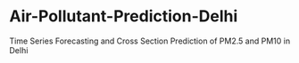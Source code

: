 # Air-Pollutant-Prediction-Delhi
Time Series Forecasting and Cross Section Prediction of PM2.5 and PM10 in Delhi
